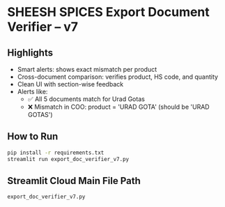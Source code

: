 # SHEESH SPICES Export Document Verifier – v7

## Highlights
- Smart alerts: shows exact mismatch per product
- Cross-document comparison: verifies product, HS code, and quantity
- Clean UI with section-wise feedback
- Alerts like:
  - ✅ All 5 documents match for Urad Gotas
  - ❌ Mismatch in COO: product = 'URAD GOTA' (should be 'URAD GOTAS')

## How to Run

```bash
pip install -r requirements.txt
streamlit run export_doc_verifier_v7.py
```

## Streamlit Cloud Main File Path
```
export_doc_verifier_v7.py
```
